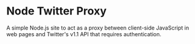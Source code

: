 # Node Twitter Proxy

A simple Node.js site to act as a proxy between client-side JavaScript in web pages and Twitter's v1.1 API that requires authentication.
